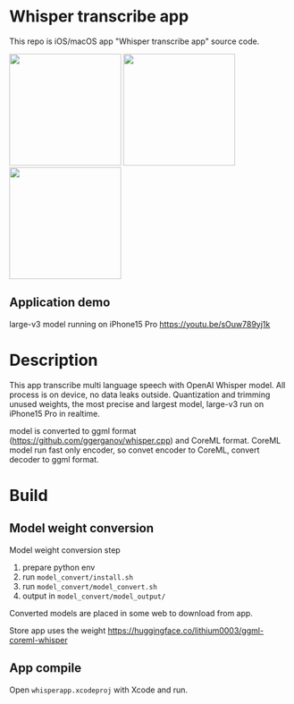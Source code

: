 # Whisper transcribe app
This repo is iOS/macOS app "Whisper transcribe app" source code.

<img src="https://github.com/lithium0003/whisperapp/assets/4783887/6cd31c5b-2921-4fd4-8ba0-4f678f1a2d78" width="200">
<img src="https://github.com/lithium0003/whisperapp/assets/4783887/92dd5c76-b608-4473-8710-2571d729825d" width="200">
<img src="https://github.com/lithium0003/whisperapp/assets/4783887/f60593e9-442e-49c2-8f1f-e884528b3b39" width="200">

## Application demo
large-v3 model running on iPhone15 Pro 
https://youtu.be/sOuw789yj1k

# Description
This app transcribe multi language speech with OpenAI Whisper model.
All process is on device, no data leaks outside.
Quantization and trimming unused weights, the most precise and largest model, large-v3 run on iPhone15 Pro in realtime.

model is converted to ggml format (https://github.com/ggerganov/whisper.cpp) and CoreML format.
CoreML model run fast only encoder, so convet encoder to CoreML, convert decoder to ggml format.

# Build
## Model weight conversion
Model weight conversion step
1. prepare python env
2. run ```model_convert/install.sh```
3. run ```model_convert/model_convert.sh```
4. output in ```model_convert/model_output/```

Converted models are placed in some web to download from app.

Store app uses the weight https://huggingface.co/lithium0003/ggml-coreml-whisper

## App compile
Open ```whisperapp.xcodeproj``` with Xcode and run.

